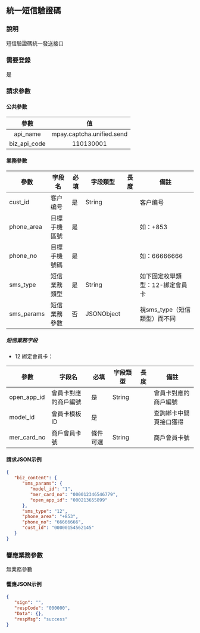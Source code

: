 ## 統一短信驗證碼

### 說明

短信驗證碼統一發送接口

### 需要登錄

是

### 請求參數

#### 公共參數

|     參數     |           值            |
| :----------: | :---------------------: |
|   api_name   | mpay.captcha.unified.send |
| biz_api_code |        110130001        |

#### 業務參數

| 參數    | 字段名               | 必填 | 字段類型 | 長度 | 備註                 |
| ------- | -------------------- | ---- | -------- | ---- | -------------------- |
| cust_id | 客户编号             | 是   | String   |      | 客户编号             |
| phone_area           | 目標手機區號     | 是   |          |      | 如：+853           |
| phone_no       | 目標手機號碼     | 是   |          |      | 如：66666666            |
| sms_type | 短信業務類型             | 是   | String   |      | 如下固定枚舉類型：12-綁定會員卡      |
| sms_params | 短信業務參數             | 否   | JSONObject   |      | 視sms_type（短信類型）而不同            |

##### 短信業務字段

* 12 綁定會員卡：

| 參數    | 字段名               | 必填 | 字段類型 | 長度 | 備註                 |
| ------- | -------------------- | ---- | -------- | ---- | -------------------- |
| open_app_id  | 會員卡對應的商戶編號 | 是   | String   |      | 會員卡對應的商戶編號 |
| model_id | 會員卡模板ID         | 是   |          |      |   查詢綁卡中間頁接口獲得    |
| mer_card_no | 商戶會員卡號             | 條件可選   | String   |      | 商戶會員卡號             |


#### 請求JSON示例

```json
{
   "biz_content": {
      "sms_params": {
         "model_id": "1",
         "mer_card_no": "000012346546779",
         "open_app_id": "000213655899"
      },
      "sms_type": "12",
      "phone_area": "+853",
      "phone_no": "66666666",
      "cust_id": "00000154562145"
   }
}
```

### 響應業務參數

無業務參數


#### 響應JSON示例

```json
{
   "sign": "",
   "respCode": "000000",
   "Data": {},
   "respMsg": "success"
}
```